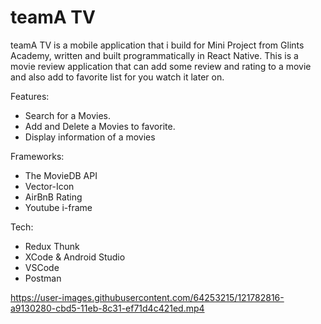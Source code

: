 # teamA TV
teamA TV is a mobile application that i build for Mini Project from Glints Academy, written and built programmatically in React Native. This is a movie review application that can add some review and rating to a movie and also add to favorite list for you watch it later on.

Features:
* Search for a Movies. 
* Add and Delete a Movies to favorite.
* Display information of a movies

Frameworks:
* The MovieDB API
* Vector-Icon
* AirBnB Rating
* Youtube i-frame

Tech:
* Redux Thunk
* XCode & Android Studio
* VSCode
* Postman

https://user-images.githubusercontent.com/64253215/121782816-a9130280-cbd5-11eb-8c31-ef71d4c421ed.mp4
